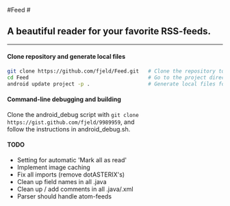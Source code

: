 #Feed #

## A beautiful reader for your favorite RSS-feeds. ##

---------------------------------------------------


#### Clone repository and generate local files ####

```bash
git clone https://github.com/fjeld/Feed.git   # Clone the repository to your computer
cd Feed                                       # Go to the project directory
android update project -p .                   # Generate local files for the project
```

#### Command-line debugging and building ####

Clone the android_debug script with `git clone https://gist.github.com/fjeld/9989959`, and  
follow the instructions in android_debug.sh.

#### TODO ####

- Setting for automatic 'Mark all as read'
- Implement image caching
- Fix all imports (remove dotASTERIX's)
- Clean up field names in all .java
- Clean up / add comments in all .java/.xml
- Parser should handle atom-feeds